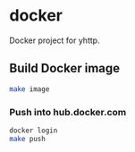 # docker

Docker project for yhttp.


## Build Docker image

```bash
make image
```


### Push into hub.docker.com

```bash
docker login
make push
```
